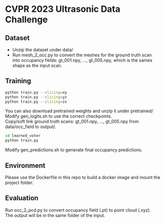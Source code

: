 # CVPR 2023 Ultrasonic Data Challenge

## Dataset
- Unzip the dataset under data/
- Run mesh_2_occ.py to convert the meshes for the ground truth scan into occupancy fields: gt_001.npy, ..., gt_005.npy, which is the sames shape as the input scan. 

## Training
```bash
python train.py --slicing=xy
python train.py --slicing=yz
python train.py --slicing=zx
```

You can also download pretrained weights and unzip it under pretrained/
Modify gen_logits.sh to use the correct checkpoints.  
Copy/soft link ground truth scans: gt_001.npy, ..., gt_005.npy from data/occ_field to output/.  
```bash
cd learned_voter
python train.py
```

Modify gen_predictions.sh to generate final occupancy predictions.

## Environment
Please use the Dockerfile in this repo to build a docker image and mount the project folder. 

## Evaluation 
Run occ_2_pcd.py to convert occupancy field (.pt) to point cloud (.xyz).  
The output will be in the same folder of the input.  